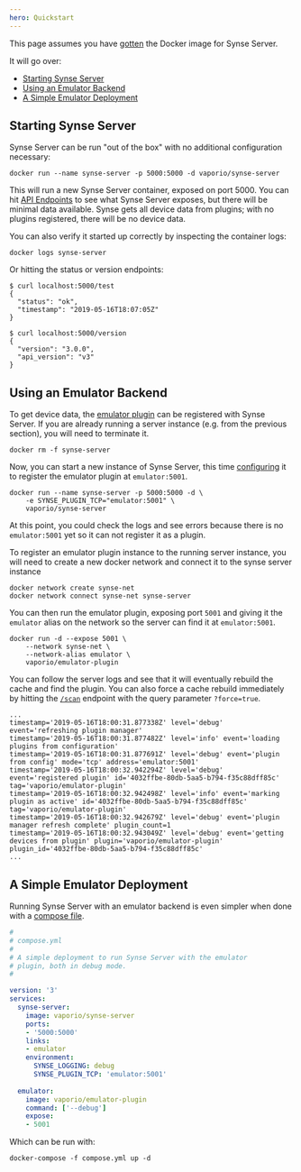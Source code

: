 ```yaml
---
hero: Quickstart 
---
```


This page assumes you have [gotten](getting.md#docker) the Docker image for Synse Server.

It will go over:

- [Starting Synse Server](#starting-synse-server)
- [Using an Emulator Backend](#using-an-emulator-backend)
- [A Simple Emulator Deployment](#a-simple-emulator-deployment)

## Starting Synse Server

Synse Server can be run "out of the box" with no additional configuration necessary:

```
docker run --name synse-server -p 5000:5000 -d vaporio/synse-server
```

This will run a new Synse Server container, exposed on port 5000. You can hit [API Endpoints](../api.v3.md)
to see what Synse Server exposes, but there will be minimal data available. Synse gets
all device data from plugins; with no plugins registered, there will be no device data.

You can also verify it started up correctly by inspecting the container logs:

```
docker logs synse-server
```

Or hitting the status or version endpoints:

```console
$ curl localhost:5000/test
{
  "status": "ok",
  "timestamp": "2019-05-16T18:07:05Z"
}

$ curl localhost:5000/version
{
  "version": "3.0.0",
  "api_version": "v3"
}
```

## Using an Emulator Backend

To get device data, the [emulator plugin](https://github.com/vapor-ware/synse-emulator-plugin) can be
registered with Synse Server. If you are already running a server instance (e.g. from the previous
section), you will need to terminate it.

```
docker rm -f synse-server
```

Now, you can start a new instance of Synse Server, this time [configuring](configuration.md) it
to register the emulator plugin at `emulator:5001`.

```
docker run --name synse-server -p 5000:5000 -d \
    -e SYNSE_PLUGIN_TCP="emulator:5001" \
    vaporio/synse-server
```

At this point, you could check the logs and see errors because there is no `emulator:5001` yet
so it can not register it as a plugin.

To register an emulator plugin instance to the running server instance, you will need to create
a new docker network and connect it to the synse server instance

```
docker network create synse-net
docker network connect synse-net synse-server
```

You can then run the emulator plugin, exposing port `5001` and giving it the `emulator` alias
on the network so the server can find it at `emulator:5001`.

```
docker run -d --expose 5001 \
    --network synse-net \
    --network-alias emulator \
    vaporio/emulator-plugin
```

You can follow the server logs and see that it will eventually rebuild the cache and find the
plugin. You can also force a cache rebuild immediately by hitting the [`/scan`](../api.v3.md#scan)
endpoint with the query parameter `?force=true`.

```
...
timestamp='2019-05-16T18:00:31.877338Z' level='debug' event='refreshing plugin manager'
timestamp='2019-05-16T18:00:31.877482Z' level='info' event='loading plugins from configuration'
timestamp='2019-05-16T18:00:31.877691Z' level='debug' event='plugin from config' mode='tcp' address='emulator:5001'
timestamp='2019-05-16T18:00:32.942294Z' level='debug' event='registered plugin' id='4032ffbe-80db-5aa5-b794-f35c88dff85c' tag='vaporio/emulator-plugin'
timestamp='2019-05-16T18:00:32.942498Z' level='info' event='marking plugin as active' id='4032ffbe-80db-5aa5-b794-f35c88dff85c' tag='vaporio/emulator-plugin'
timestamp='2019-05-16T18:00:32.942679Z' level='debug' event='plugin manager refresh complete' plugin_count=1
timestamp='2019-05-16T18:00:32.943049Z' level='debug' event='getting devices from plugin' plugin='vaporio/emulator-plugin' plugin_id='4032ffbe-80db-5aa5-b794-f35c88dff85c'
...
``` 

## A Simple Emulator Deployment

Running Synse Server with an emulator backend is even simpler when done with a [compose file](https://docs.docker.com/compose).

```yaml
# 
# compose.yml
#
# A simple deployment to run Synse Server with the emulator
# plugin, both in debug mode.
#

version: '3'
services:
  synse-server:
    image: vaporio/synse-server
    ports:
    - '5000:5000'
    links:
    - emulator
    environment:
      SYNSE_LOGGING: debug
      SYNSE_PLUGIN_TCP: 'emulator:5001'
  
  emulator:
    image: vaporio/emulator-plugin
    command: ['--debug']
    expose:
    - 5001
```

Which can be run with:

```
docker-compose -f compose.yml up -d
```